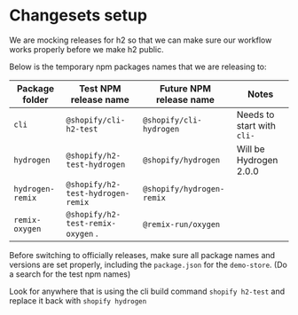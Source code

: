 # Changesets setup

We are mocking releases for h2 so that we can make sure our workflow works properly
before we make h2 public.

Below is the temporary npm packages names that we are releasing to:

| Package folder   | Test NPM release name             | Future NPM release name   | Notes                      |
| ---------------- | --------------------------------- | ------------------------- | -------------------------- |
| `cli`            | `@shopify/cli-h2-test`            | `@shopify/cli-hydrogen`   | Needs to start with `cli-` |
| `hydrogen`       | `@shopify/h2-test-hydrogen`       | `@shopify/hydrogen`       | Will be Hydrogen 2.0.0     |
| `hydrogen-remix` | `@shopify/h2-test-hydrogen-remix` | `@shopify/hydrogen-remix` |                            |
| `remix-oxygen`   | `@shopify/h2-test-remix-oxygen` . | `@remix-run/oxygen`       |                            |

Before switching to officially releases, make sure all package names and versions are set properly,
including the `package.json` for the `demo-store`. (Do a search for the test npm names)

Look for anywhere that is using the cli build command `shopify h2-test` and replace it back with `shopify hydrogen`
